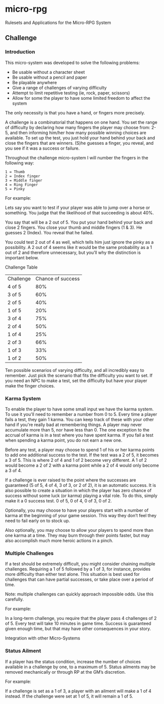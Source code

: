micro-rpg
=========

Rulesets and Applications for the Micro-RPG System


## Challenge

### Introduction
This micro-system was developed to solve the following problems:

* Be usable without a character sheet
* Be usable without a pencil and paper
* Be playable anywhere
* Give a range of challenges of varying difficulty
* Attempt to limit repetitive testing (ie, rock, paper, scissors)
* Allow for some the player to have some limited freedom to affect the system

The only necessity is that you have a hand, or fingers more precisely. 

A challenge is a combinatorial that happens on one hand. You set the range of difficulty by declaring how many fingers the player may choose from: 2-5, and then informing him/her how many possible winning choices are available. To set up the test, you just hold your hand behind your back and close the fingers that are winners. (S)he guesses a finger, you reveal, and you see if it was a success or failure.  

Throughout the challenge micro-system I will number the fingers in the following way:

    1 = Thumb
    2 = Index finger
    3 = Middle finger
    4 = Ring Finger
    5 = Pinky

For example:

Lets say you want to test if your player was able to jump over a horse or something. You judge that the likelihood of that succeeding is about 40%.

You say that will be a 2 out of 5. You put your hand behind your back and close 2 fingers. You close your thumb and middle fingers (1 & 3). He guesses 2 (Index). You reveal that he failed.

You could test 2 out of 4 as well, which tells him just ignore the pinky as a possibility. A 2 out of 4 seems like it would be the same probability as a 1 out of 2 and therefore unnecessary, but you’ll why the distinction is important below.



Challenge Table

<table>
  <tr>
    <td>Challenge</td>
    <td>Chance of success</td>
  </tr>
  <tr>
    <td>4 of 5</td>
    <td>80%</td>
  </tr>
  <tr>
    <td>3 of 5</td>
    <td>60%</td>
  </tr>
  <tr>
    <td>2 of 5</td>
    <td>40%</td>
  </tr>
  <tr>
    <td>1 of 5</td>
    <td>20%</td>
  </tr>
  <tr>
    <td>3 of 4</td>
    <td>75%</td>
  </tr>
  <tr>
    <td>2 of 4</td>
    <td>50%</td>
  </tr>
  <tr>
    <td>1 of 4</td>
    <td>25%</td>
  </tr>
  <tr>
    <td>2 of 3</td>
    <td>66%</td>
  </tr>
  <tr>
    <td>1 of 3</td>
    <td>33%</td>
  </tr>
  <tr>
    <td>1 of 2</td>
    <td>50%</td>
  </tr>
</table>

Ten possible scenarios of varying difficulty, and all incredibly easy to remember. Just pick the scenario that fits the difficulty you want to set. If you need an NPC to make a test, set the difficulty but have your player make the finger choices.


### Karma System

To enable the player to have some small input we have the karma system. To use it you'll need to remember a number from 0 to 5. Every time a player fails a test, they gain 1 karma. You can keep track of these with your other hand if you're really bad at remembering things. A player may never accumulate more than 5, nor have less than 0. The one exception to the accrual of karma is in a test where you have spent karma. If you fail a test when spending a karma point, you do not earn a new one.

Before any test, a player may choose to spend 1 of his or her karma points to add one additional success to the test. If the test was a 2 of 5, it becomes a 3 of 5. This is where 2 of 4 and 1 of 2 become very different. A 1 of 2 would become a 2 of 2 with a karma point while a 2 of 4 would only become a 3 of 4. 

If a challenge is ever raised to the point where the successes are guaranteed (5 of 5, 4 of 4, 3 of 3, or 2 of 2), it is an automatic success. It is also possible to create a situation in which the player has zero chance of success without some luck (or karma) playing a vital role. To do this, simply make it a 0 success test. 0 of 5, 0 of 4, 0 of 3, 0 of 2.

Optionally, you may choose to have your players start with a number of karma at the beginning of your game session. This way they don’t feel they need to fail early on to stock up.

Also optionally, you may choose to allow your players to spend more than one karma at a time. They may burn through their points faster, but may also accomplish much more heroic actions in a pinch.


### Multiple Challenges

If a test should be extremely difficult, you might consider chaining multiple challenges. Requiring a 1 of 5 followed by a 1 of 3, for instance, provides more difficulty than either test alone. This situation is best used for challenges that can have partial successes, or take place over a period of time. 

Note: multiple challenges can quickly approach impossible odds. Use this carefully.

For example: 

In a long-term challenge, you require that the player pass 4 challenges of 2 of 5. Every test will take 10 minutes in game time. Success is guaranteed given enough time, but that may have other consequences in your story.


Integration with other Micro-Systems

### Status Ailment

If a player has the status condition, increase the number of choices available in a challenge by one, to a maximum of 5. Status ailments may be removed mechanically or through RP at the GM’s discretion.

For example:

If a challenge is set as a 1 of 3, a player with an ailment will make a 1 of 4 instead. If the challenge were set at 1 of 5, it will remain a 1 of 5.

